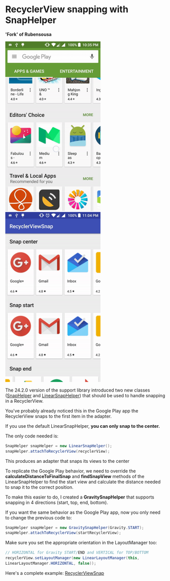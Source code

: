 # RecyclerView snapping with SnapHelper

**'Fork' of Rubensousa**

<img src="screens/snap_googleplay.gif" width=300></img>   <img src="screens/snap_final.gif" width=300></img>

The 24.2.0 version of the support library introduced two new classes ([SnapHelper][1] and [LinearSnapHelper][2]) that should be used to handle snapping in a RecyclerView.

You've probably already noticed this in the Google Play app the RecyclerView snaps to the first item in the adapter.

If you use the default LinearSnapHelper, **you can only snap to the center.**

The only code needed is:

```java
SnapHelper snapHelper = new LinearSnapHelper();
snapHelper.attachToRecyclerView(recyclerView);
```

This produces an adapter that snaps its views to the center

To replicate the Google Play behavior, we need to override the **calculateDistanceToFinalSnap** and **findSnapView** methods of the LinearSnapHelper to find the start view and calculate the distance needed to snap it to the correct position.

To make this easier to do, I created a **GravitySnapHelper** that supports snapping in 4 directions (start, top, end, bottom).

If you want the same behavior as the Google Play app, now you only need to change the previous code to:

```java
SnapHelper snapHelper = new GravitySnapHelper(Gravity.START);
snapHelper.attachToRecyclerView(startRecyclerView);
```
Make sure you set the appropriate orientation in the LayoutManager too:

```java
// HORIZONTAL for Gravity START/END and VERTICAL for TOP/BOTTOM
recyclerView.setLayoutManager(new LinearLayoutManager(this,
LinearLayoutManager.HORIZONTAL, false));
```

Here's a complete example:
[RecyclerViewSnap][3]

[1]: https://developer.android.com/reference/android/support/v7/widget/SnapHelper.html
[2]: https://developer.android.com/reference/android/support/v7/widget/LinearSnapHelper.html
[3]: https://github.com/rubensousa/RecyclerViewSnap/